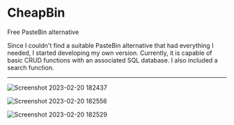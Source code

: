 # CheapBin
Free PasteBin alternative

Since I couldn't find a suitable PasteBin alternative that had everything I needed, I started developing my own version.
Currently, it is capable of basic CRUD functions with an associated SQL database. I also included a search function.

<hr>

![Screenshot 2023-02-20 182437](https://user-images.githubusercontent.com/17532282/220169325-061fd902-15a3-41d2-b6ed-89b26187be01.png)

![Screenshot 2023-02-20 182556](https://user-images.githubusercontent.com/17532282/220169496-ddc03964-acdb-4887-8e33-1edaf04e2d24.png)

![Screenshot 2023-02-20 182529](https://user-images.githubusercontent.com/17532282/220169430-74866bc8-3258-46bf-ae65-f2ef835aeb1c.png)
